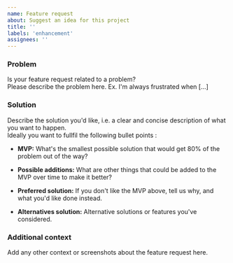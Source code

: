 ```yaml
---
name: Feature request
about: Suggest an idea for this project
title: ''
labels: 'enhancement'
assignees: ''
---
```


<!--
Note, you don't have to fill out every section here. They're just here for guidance. That said, nicely detailed feature requests are more likely to get attention sooner
-->

### Problem

Is your feature request related to a problem?  
Please describe the problem here. Ex. I'm always frustrated when [...]

### Solution

Describe the solution you'd like, i.e. a clear and concise description of what you want to happen.  
Ideally you want to fullfil the following bullet points :

- **MVP:** What's the smallest possible solution that would get 80% of the problem out of the way?

- **Possible additions:** What are other things that could be added to the MVP over time to make it better?

- **Preferred solution:** If you don't like the MVP above, tell us why, and what you'd like done instead.

- **Alternatives solution:** Alternative solutions or features you've considered.


### Additional context

Add any other context or screenshots about the feature request here.